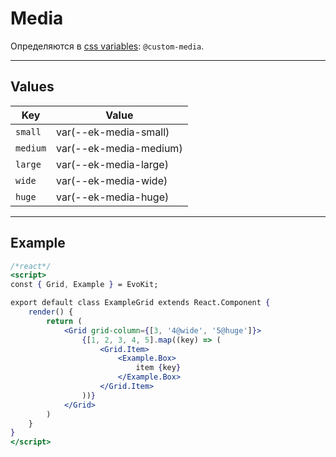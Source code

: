 [variables]: /docs/base/variables.md

# Media

Определяются в [css variables][variables]: `@custom-media`.

---

## Values

|    Key     |  Value                 |
|------------|------------------------|
| `small`    | var(--ek-media-small)  |
| `medium`   | var(--ek-media-medium) |
| `large`    | var(--ek-media-large)  |
| `wide`     | var(--ek-media-wide)   |
| `huge`     | var(--ek-media-huge)   |

---

## Example

```jsx
/*react*/
<script>
const { Grid, Example } = EvoKit;

export default class ExampleGrid extends React.Component {
    render() {
        return (
            <Grid grid-column={[3, '4@wide', '5@huge']}>
                {[1, 2, 3, 4, 5].map((key) => (
                    <Grid.Item>
                        <Example.Box>
                            item {key}
                        </Example.Box>
                    </Grid.Item>
                ))}
            </Grid>
        )
    }
}
</script>
```

